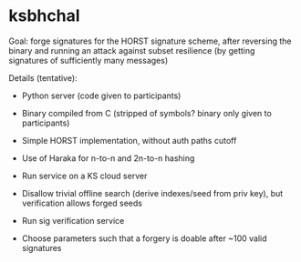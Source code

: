 # ksbhchal

Goal: forge signatures for the HORST signature scheme, after reversing
the binary and running an attack against subset resilience (by getting
signatures of sufficiently many messages)

Details (tentative):

* Python server (code given to participants)

* Binary compiled from C (stripped of symbols? binary only given to
  participants)

* Simple HORST implementation, without auth paths cutoff

* Use of Haraka for n-to-n and 2n-to-n hashing

* Run service on a KS cloud server

* Disallow trivial offline search (derive indexes/seed from priv key),
  but verification allows forged seeds

* Run sig verification service

* Choose parameters such that a forgery is doable after ~100 valid signatures


